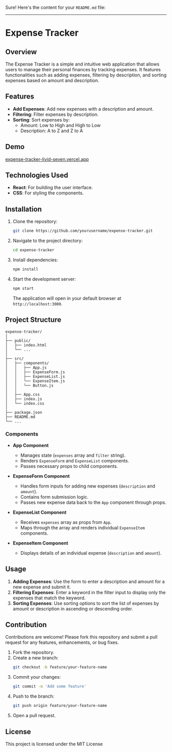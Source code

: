 Sure! Here's the content for your `README.md` file:

---

# Expense Tracker

## Overview

The Expense Tracker is a simple and intuitive web application that allows users to manage their personal finances by tracking expenses. It features functionalities such as adding expenses, filtering by description, and sorting expenses based on amount and description.

## Features

- **Add Expenses**: Add new expenses with a description and amount.
- **Filtering**: Filter expenses by description.
- **Sorting**: Sort expenses by:
  - Amount: Low to High and High to Low
  - Description: A to Z and Z to A

## Demo

[expense-tracker-livid-seven.vercel.app](expense-tracker-livid-seven.vercel.app)

## Technologies Used

- **React**: For building the user interface.
- **CSS**: For styling the components.

## Installation

1. Clone the repository:
   ```bash
   git clone https://github.com/yourusername/expense-tracker.git
   ```
2. Navigate to the project directory:
   ```bash
   cd expense-tracker
   ```
3. Install dependencies:
   ```bash
   npm install
   ```
4. Start the development server:
   ```bash
   npm start
   ```
   The application will open in your default browser at `http://localhost:3000`.

## Project Structure

```
expense-tracker/
│
├── public/
│   ├── index.html
│   └── ...
│
├── src/
│   ├── components/
│   │   ├── App.js
│   │   ├── ExpenseForm.js
│   │   ├── ExpenseList.js
│   │   └── ExpenseItem.js
│   │   └── Button.js
│   │
│   ├── App.css
│   ├── index.js
│   └── index.css
│
├── package.json
├── README.md
└── ...
```

### Components

- **App Component**

  - Manages state (`expenses` array and `filter` string).
  - Renders `ExpenseForm` and `ExpenseList` components.
  - Passes necessary props to child components.

- **ExpenseForm Component**

  - Handles form inputs for adding new expenses (`description` and `amount`).
  - Contains form submission logic.
  - Passes new expense data back to the `App` component through props.

- **ExpenseList Component**

  - Receives `expenses` array as props from `App`.
  - Maps through the array and renders individual `ExpenseItem` components.

- **ExpenseItem Component**
  - Displays details of an individual expense (`description` and `amount`).

## Usage

1. **Adding Expenses**: Use the form to enter a description and amount for a new expense and submit it.
2. **Filtering Expenses**: Enter a keyword in the filter input to display only the expenses that match the keyword.
3. **Sorting Expenses**: Use sorting options to sort the list of expenses by amount or description in ascending or descending order.

## Contribution

Contributions are welcome! Please fork this repository and submit a pull request for any features, enhancements, or bug fixes.

1. Fork the repository.
2. Create a new branch:
   ```bash
   git checkout -b feature/your-feature-name
   ```
3. Commit your changes:
   ```bash
   git commit -m 'Add some feature'
   ```
4. Push to the branch:
   ```bash
   git push origin feature/your-feature-name
   ```
5. Open a pull request.

## License

This project is licensed under the MIT License
